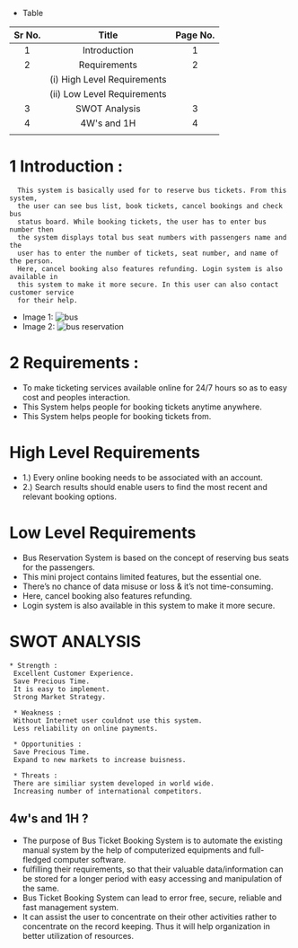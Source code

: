   * Table
  

  |  Sr No.   |           Title              | Page No.       |    
  |:---------:|:----------------------------:|:------------------:|
  | 1 |   Introduction  | 1 |
  | 2 | Requirements | 2 |
  |   | (i) High Level Requirements |   |
  |   | (ii) Low Level Requirements |   |
  | 3 | SWOT Analysis | 3 |
  | 4 | 4W's and 1H | 4 |
  |                                                                    |



  # 1 Introduction :

      This system is basically used for to reserve bus tickets. From this system,
      the user can see bus list, book tickets, cancel bookings and check bus 
      status board. While booking tickets, the user has to enter bus number then 
      the system displays total bus seat numbers with passengers name and the 
      user has to enter the number of tickets, seat number, and name of the person. 
      Here, cancel booking also features refunding. Login system is also available in 
      this system to make it more secure. In this user can also contact customer service 
      for their help.

 * Image 1:  ![bus](https://user-images.githubusercontent.com/98845934/153269019-0388ec5c-5176-4221-bcef-0c3fda06311f.png)
 * Image 2: ![bus reservation](https://user-images.githubusercontent.com/98845934/153269229-450c6122-d260-48af-88cf-0530c01b976c.png)




      
  # 2 Requirements :
   
   * To make ticketing services available online for 24/7 hours so as to easy cost and peoples interaction.
   * This System helps people for booking tickets anytime anywhere.
   * This System helps people for booking tickets from.

   # High Level Requirements

   * 1.) Every online booking needs to be associated with an account.
   * 2.) Search results should enable users to find the most recent and relevant booking options.
   
   # Low Level Requirements

   * Bus Reservation System is based on the concept of reserving bus seats for the passengers.
   * This mini project contains limited features, but the essential one.
   * There’s no chance of data misuse or loss & it’s not time-consuming.
   *  Here, cancel booking also features refunding. 
   * Login system is also available in this system to make it more secure.

   # SWOT  ANALYSIS
    
    * Strength : 
     Excellent Customer Experience.
     Save Precious Time.
     It is easy to implement.
     Strong Market Strategy.

     * Weakness :
     Without Internet user couldnot use this system.
     Less reliability on online payments.

     * Opportunities :
     Save Precious Time.
     Expand to new markets to increase buisness.

     * Threats :
     There are similiar system developed in world wide.
     Increasing number of international competitors.

 ## 4w's and 1H ?
  * The purpose of Bus Ticket Booking System is to automate the existing manual system by the help of computerized equipments and full-fledged computer software.
  *  fulfilling their requirements, so that their valuable data/information can be stored for a longer period with easy accessing and manipulation of the same. 
  * Bus Ticket Booking System can lead to error free, secure, reliable and fast management system.
  * It can assist the user to concentrate on their other activities rather to concentrate on the record keeping. Thus it will help organization in better utilization of resources.

     
